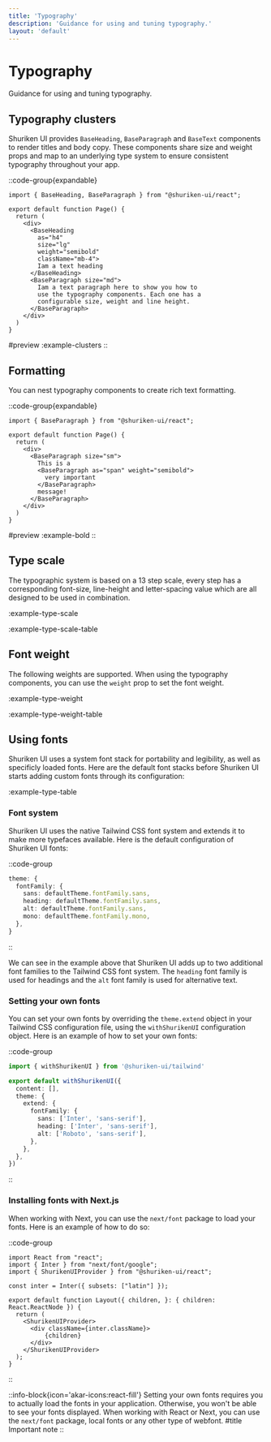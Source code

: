 ```yaml
---
title: 'Typography'
description: 'Guidance for using and tuning typography.'
layout: 'default'
---
```


# Typography

Guidance for using and tuning typography.

## Typography clusters

Shuriken UI provides `BaseHeading`, `BaseParagraph` and `BaseText` components to render titles and body copy. These components share size and weight props and map to an underlying type system to ensure consistent typography throughout your app.

::code-group{expandable}

```tsx [ExampleClusters.tsx]
import { BaseHeading, BaseParagraph } from "@shuriken-ui/react";

export default function Page() {
  return (
    <div>
      <BaseHeading
        as="h4"
        size="lg"
        weight="semibold"
        className="mb-4">
        Iam a text heading
      </BaseHeading>
      <BaseParagraph size="md">
        Iam a text paragraph here to show you how to
        use the typography components. Each one has a
        configurable size, weight and line height.
      </BaseParagraph>
    </div>
  )
}
```

#preview
:example-clusters
::

## Formatting

You can nest typography components to create rich text formatting.

::code-group{expandable}

```tsx [ExampleBold.tsx]
import { BaseParagraph } from "@shuriken-ui/react";

export default function Page() {
  return (
    <div>
      <BaseParagraph size="sm">
        This is a
        <BaseParagraph as="span" weight="semibold">
          very important
        </BaseParagraph>
        message!
      </BaseParagraph>
    </div>
  )
}
```

#preview
:example-bold
::

## Type scale

The typographic system is based on a 13 step scale, every step has a corresponding font-size, line-height and letter-spacing value which are all designed to be used in combination.

:example-type-scale

:example-type-scale-table

## Font weight

The following weights are supported. When using the typography components, you can use the `weight` prop to set the font weight.

:example-type-weight

:example-type-weight-table

## Using fonts

Shuriken UI uses a system font stack for portability and legibility, as well as specificly loaded fonts. Here are the default font stacks before Shuriken UI starts adding custom fonts through its configuration:

:example-type-table

### Font system

Shuriken UI uses the native Tailwind CSS font system and extends it to make more typefaces available. Here is the default configuration of Shuriken UI fonts:

::code-group

```ts [tailwind.config.ts]
theme: {
  fontFamily: {
    sans: defaultTheme.fontFamily.sans,
    heading: defaultTheme.fontFamily.sans,
    alt: defaultTheme.fontFamily.sans,
    mono: defaultTheme.fontFamily.mono,
  },
}
```

::

We can see in the example above that Shuriken UI adds up to two additional font families to the Tailwind CSS font system. The `heading` font family is used for headings and the `alt` font family is used for alternative text.

### Setting your own fonts

You can set your own fonts by overriding the `theme.extend` object in your Tailwind CSS configuration file, using the `withShurikenUI` configuration object. Here is an example of how to set your own fonts:

::code-group

```ts [tailwind.config.ts]
import { withShurikenUI } from '@shuriken-ui/tailwind'

export default withShurikenUI({
  content: [],
  theme: {
    extend: {
      fontFamily: {
        sans: ['Inter', 'sans-serif'],
        heading: ['Inter', 'sans-serif'],
        alt: ['Roboto', 'sans-serif'],
      },
    },
  },
})
```

::

### Installing fonts with Next.js

When working with Next, you can use the `next/font` package to load your fonts. Here is an example of how to do so:

::code-group

```tsx [Layout.tsx]
import React from "react";
import { Inter } from "next/font/google";
import { ShurikenUIProvider } from "@shuriken-ui/react";

const inter = Inter({ subsets: ["latin"] });

export default function Layout({ children, }: { children: React.ReactNode }) {
  return (
    <ShurikenUIProvider>
      <div className={inter.className}>
          {children}
      </div>
    </ShurikenUIProvider>
  );
}
```
::

::info-block{icon='akar-icons:react-fill'}
Setting your own fonts requires you to actually load the fonts in your application. Otherwise, you won't be able to see your fonts displayed. When working with React or Next, you can use the `next/font` package, local fonts or any other type of webfont.
#title
Important note
::